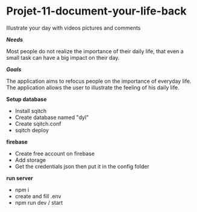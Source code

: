 # Projet-11-document-your-life-back
Illustrate your day with videos pictures and comments

***Needs***

Most people do not realize the importance of their daily life, that even a small task can have a big impact on their day.

***Goals***

The application aims to refocus people on the importance of everyday life.
The application allows the user to illustrate the feeling of his daily life.

**Setup database**

- Install sqitch
- Create database named "dyl"
- Create sqitch.conf
- sqitch deploy


**firebase**

- Create free account on firebase
- Add storage
- Get the credentials json then put it in the config folder

**run server**

- npm i
- create and fill .env
- npm run dev / start

